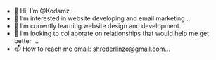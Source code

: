 - 👋 Hi, I’m @Kodamz
- 👀 I’m interested in website developing and email marketing ...
- 🌱 I’m currently learning website design and development...
- 💞️ I’m looking to collaborate on relationships that would help me get better ...
- 📫 How to reach me email: shrederlinzo@gmail.com...

<!---
Kodamz/Kodamz is a ✨ special ✨ repository because its `README.md` (this file) appears on your GitHub profile.
You can click the Preview link to take a look at your changes.
--->
